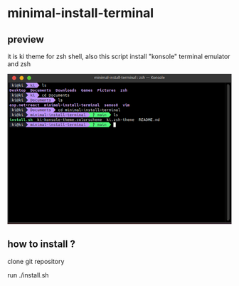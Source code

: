 # minimal-install-terminal
## preview

it is ki theme for zsh shell, also this script install "konsole" terminal emulator and zsh

![preview](https://github.com/semichuk/minimal-install-terminal/raw/main/image.png)
## how to install ?
clone git repository

run ./install.sh
